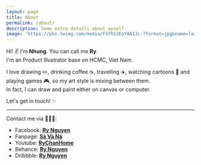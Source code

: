 ```yaml
---
layout: page
title: About
permalink: /about/
description: Some extra details about myself.
image: 'https://pbs.twimg.com/media/F5fhSJEaYAA1Jc-?format=jpg&name=large'
---
```


Hi! ✌️ I'm **Nhung**. You can call me **Ry**. <br>
I'm an Product Illustrator base on HCMC, Viet Nam.

I love drawing ✏️, drinking coffee ☕️, travelling ✈️, watching cartoons 🎃 and playing games 🎮, so my art style is mixing between them.<br>
In fact, I can draw and paint either on canvas or computer. 

Let's get in touch! ✨

___
Contact me via 🧑🏻‍🎨:
- Facebook: **[Ry Nguyen](https://www.facebook.com/RyNguyen20)**
- Fanpage: **[Sà Và Ná](https://www.facebook.com/Saigonvanang)**
- Youtube: **[RyChanHome](youtube.com/c/rychanhome)**
- Behance: **[Ry Nguyen](https://www.behance.net/rynguyen)**
- Dribbble: **[Ry Nguyen](https://dribbble.com/RyNguyen)**
